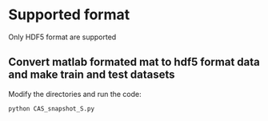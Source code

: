 # Supported format

Only HDF5 format are supported

## Convert matlab formated mat to hdf5 format data and make train and test datasets
Modify the directories and run the code:
```Bash
python CAS_snapshot_S.py
